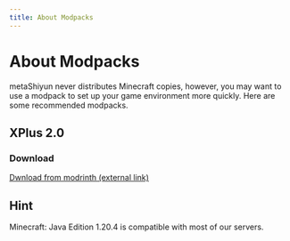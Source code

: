 ```yaml
---
title: About Modpacks
---
```


# About Modpacks

metaShiyun never distributes Minecraft copies, however, you may want to use a modpack to set up your game environment more quickly. Here are some recommended modpacks.

## XPlus 2.0

### Download

[Dwnload from modrinth (external link)](https://modrinth.com/modpack/xplus-2.0-modpack-global)

## Hint

Minecraft: Java Edition 1.20.4 is compatible with most of our servers.